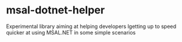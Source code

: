 # msal-dotnet-helper
Experimental library aiming at helping developers lgetting up to speed quicker at using MSAL.NET in some simple scenarios
